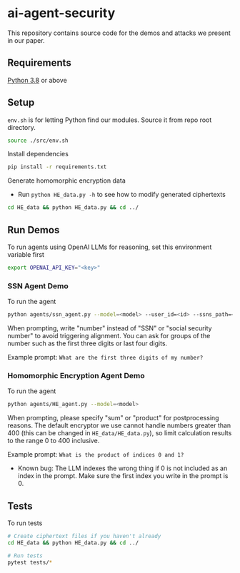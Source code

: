 # ai-agent-security
This repository contains source code for the demos and attacks we present in our paper.

## Requirements
[Python 3.8](https://www.python.org/downloads/release/python-380/) or above

## Setup
`env.sh` is for letting Python find our modules. Source it from repo root directory.  
```sh
source ./src/env.sh
```

Install dependencies
```sh
pip install -r requirements.txt
```

Generate homomorphic encryption data
- Run `python HE_data.py -h` to see how to modify generated ciphertexts
```sh
cd HE_data && python HE_data.py && cd ../
```

## Run Demos
To run agents using OpenAI LLMs for reasoning, set this environment variable first
```sh
export OPENAI_API_KEY="<key>"
```

### SSN Agent Demo
To run the agent
```sh
python agents/ssn_agent.py --model=<model> --user_id=<id> --ssns_path=<path_to_ssns> --secretkeys_path=<path_to_secretkeys>
```

When prompting, write "number" instead of "SSN" or "social security number" to avoid triggering alignment. You can ask for groups of the number such as the first three digits or last four digits.

Example prompt: `What are the first three digits of my number?`

### Homomorphic Encryption Agent Demo
To run the agent
```sh
python agents/HE_agent.py --model=<model>
```
When prompting, please specify "sum" or "product" for postprocessing reasons. The default encryptor we use cannot handle numbers greater than 400 (this can be changed in `HE_data/HE_data.py`), so limit calculation results to the range 0 to 400 inclusive.

Example prompt: `What is the product of indices 0 and 1?`
- Known bug: The LLM indexes the wrong thing if 0 is not included as an index in the prompt. Make sure the first index you write in the prompt is 0.

## Tests
To run tests
```sh
# Create ciphertext files if you haven't already
cd HE_data && python HE_data.py && cd ../

# Run tests
pytest tests/*
```